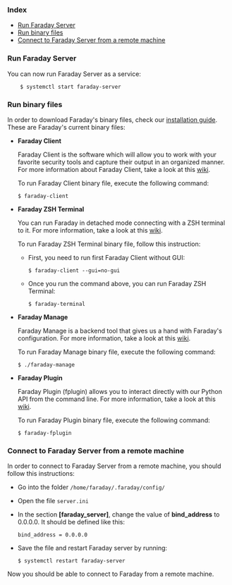 ### Index
<a name="index"></a>
* [Run Faraday Server](#run-faraday-server)
* [Run binary files](#run-binary-files)
* [Connect to Faraday Server from a remote machine](#run-faraday-remote)

<a name="run-faraday-server"></a>
### Run Faraday Server

You can now run Faraday Server as a service:

```
    $ systemctl start faraday-server
```

<a name="run-binary-files"></a>
### Run binary files

In order to download Faraday's binary files, check our [installation guide](https://github.com/infobyte/faraday/wiki/Installation-Guide#binary-files). These are Faraday's current binary files:
 
* **Faraday Client**

    Faraday Client is the software which will allow you to work with your favorite security tools and capture their output in an organized manner. For more information about Faraday Client, take a look at this [wiki](https://github.com/infobyte/faraday/wiki/GTK).

    To run Faraday Client binary file, execute the following command:
    ```
    $ faraday-client
    ```

* **Faraday ZSH Terminal**

    You can run Faraday in detached mode connecting with a ZSH terminal to it. For more information, take a look at this [wiki](https://github.com/infobyte/faraday/wiki/ZSH).

    To run Faraday ZSH Terminal binary file, follow this instruction:

    * First, you need to run first Faraday Client without GUI:

        ```
        $ faraday-client --gui=no-gui
        ```

    * Once you run the command above, you can run Faraday ZSH Terminal:

        ```
        $ faraday-terminal
        ```

* **Faraday Manage**

    Faraday Manage is a backend tool that gives us a hand with Faraday's configuration. For more information, take a look at this [wiki](https://github.com/infobyte/faraday/wiki/Faraday-Manage).
    
    To run Faraday Manage binary file, execute the following command:

    ```
    $ ./faraday-manage
    ```

* **Faraday Plugin**

    Faraday Plugin (fplugin) allows you to interact directly with our Python API from the command line. For more information, take a look at this [wiki](https://github.com/infobyte/faraday/wiki/Faraday-Plugin).

    To run Faraday Plugin binary file, execute the following command:

    ```
    $ faraday-fplugin
    ```

<a name="run-faraday-remote"></a>
### Connect to Faraday Server from a remote machine

In order to connect to Faraday Server from a remote machine, you should follow this instructions:

* Go into the folder `/home/faraday/.faraday/config/`
* Open the file `server.ini`
* In the section **[faraday_server]**, change the value of **bind_address** to 0.0.0.0. It should be defined like this:

    ```
    bind_address = 0.0.0.0
    ```

* Save the file and restart Faraday server by running:

    ```
    $ systemctl restart faraday-server
    ```

Now you should be able to connect to Faraday from a remote machine.
